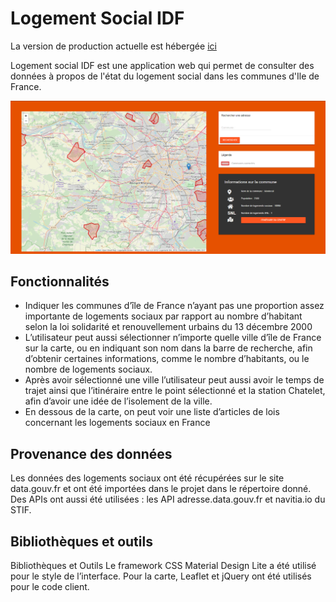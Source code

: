 # Logement Social IDF

La version de production actuelle est hébergée [ici](https://lapostolet.fr)

Logement social IDF est une application web qui permet de consulter des données à propos de l'état du logement social dans les communes d'Ile de France.

![](screenshot.png)

## Fonctionnalités

* Indiquer les communes d’île de France n’ayant pas une proportion assez importante de logements sociaux par rapport au nombre d’habitant selon la loi solidarité et renouvellement urbains du 13 décembre 2000
* L’utilisateur peut aussi sélectionner n’importe quelle ville d’île de France sur la carte, ou en indiquant son nom dans la barre de recherche, afin d’obtenir certaines informations, comme le nombre d’habitants, ou le nombre de logements sociaux.  
* Après avoir sélectionné une ville l’utilisateur peut aussi avoir le temps de trajet ainsi que l’itinéraire entre le point sélectionné et la station Chatelet, afin d’avoir une idée de l’isolement de la ville. 
* En dessous de la carte, on peut voir une liste d’articles de lois concernant les logements sociaux en France

## Provenance des données

Les données des logements sociaux ont été récupérées sur le site data.gouv.fr et ont été importées dans le projet dans le répertoire donné. Des APIs ont aussi été utilisées : les API adresse.data.gouv.fr et navitia.io du STIF. 

## Bibliothèques et outils

Bibliothèques et Outils 
Le framework CSS Material Design Lite a été utilisé pour le style de l’interface. 
Pour la carte, Leaflet et jQuery ont été utilisés pour le code client.
